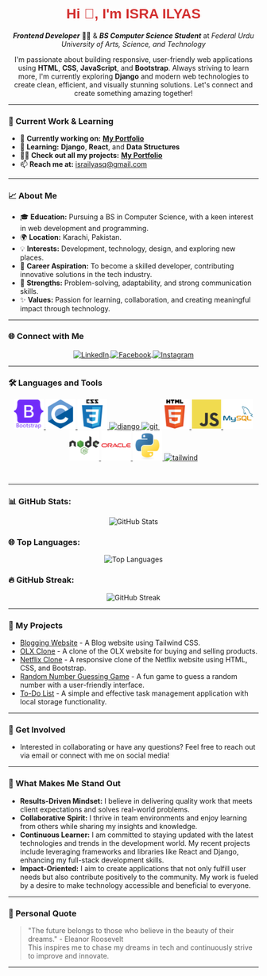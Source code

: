 <h1 align="center" style="font-family: Arial, sans-serif; color: #D32F2F;">Hi 👋, I'm <b>ISRA ILYAS</b></h1>

<p align="center">
  <b><i>Frontend Developer</i></b> 👩‍💻 & <b><i>BS Computer Science Student</i></b> at <i>Federal Urdu University of Arts, Science, and Technology</i>
</p>

<p align="center"> 
  I'm passionate about building responsive, user-friendly web applications using <b>HTML</b>, <b>CSS</b>, <b>JavaScript</b>, and <b>Bootstrap</b>. Always striving to learn more, I'm currently exploring <b>Django</b> and modern web technologies to create clean, efficient, and visually stunning solutions. Let's connect and create something amazing together!
</p>

---

### 🌟 Current Work & Learning
- 🔭 **Currently working on:** [**My Portfolio**](https://github.com/israilyas/israilyas-porfolio)
- 🌱 **Learning:** **Django**, **React**, and **Data Structures**
- 👨‍💻 **Check out all my projects:** [**My Portfolio**](https://isra-ilyas.netlify.app/)
- 📫 **Reach me at:** [israilyasq@gmail.com](mailto:israilyasq@gmail.com)

---

### 📈 About Me
- 🎓 **Education:** Pursuing a BS in Computer Science, with a keen interest in web development and programming.
- 🌍 **Location:** Karachi, Pakistan.
- 💡 **Interests:** Development, technology, design, and exploring new places.
- 🎯 **Career Aspiration:** To become a skilled developer, contributing innovative solutions in the tech industry.
- 💪 **Strengths:** Problem-solving, adaptability, and strong communication skills.
- ✨ **Values:** Passion for learning, collaboration, and creating meaningful impact through technology.

---

### 🌐 Connect with Me
<p align="center">
  <a href="https://linkedin.com/in/isra-ilyas-qureshi-a88670264" target="blank">
    <img align="center" src="https://img.icons8.com/color/48/000000/linkedin-circled--v1.png" alt="LinkedIn" height="40" width="40" />
  </a>
  <a href="https://fb.com/israilyas.qureshii" target="blank">
    <img align="center" src="https://img.icons8.com/color/48/000000/facebook-new.png" alt="Facebook" height="40" width="40" />
  </a>
  <a href="https://instagram.com/israa.qureshi" target="blank">
    <img align="center" src="https://img.icons8.com/color/48/000000/instagram-new.png" alt="Instagram" height="40" width="40" />
  </a>
</p>

---

### 🛠️ Languages and Tools
<p align="center"> 
  <a href="https://getbootstrap.com" target="_blank" rel="noreferrer">
    <img src="https://raw.githubusercontent.com/devicons/devicon/master/icons/bootstrap/bootstrap-plain-wordmark.svg" alt="bootstrap" width="60" height="60"/> 
  </a>
  <a href="https://www.cprogramming.com/" target="_blank" rel="noreferrer"> 
    <img src="https://raw.githubusercontent.com/devicons/devicon/master/icons/c/c-original.svg" alt="c" width="60" height="60"/> 
  </a> 
  <a href="https://www.w3schools.com/css/" target="_blank" rel="noreferrer"> 
    <img src="https://raw.githubusercontent.com/devicons/devicon/master/icons/css3/css3-original-wordmark.svg" alt="css3" width="60" height="60"/> 
  </a> 
  <a href="https://www.djangoproject.com/" target="_blank" rel="noreferrer"> 
    <img src="https://cdn.worldvectorlogo.com/logos/django.svg" alt="django" width="60" height="60"/> 
  </a> 
  <a href="https://git-scm.com/" target="_blank" rel="noreferrer"> 
    <img src="https://www.vectorlogo.zone/logos/git-scm/git-scm-icon.svg" alt="git" width="60" height="60"/> 
  </a> 
  <a href="https://www.w3.org/html/" target="_blank" rel="noreferrer"> 
    <img src="https://raw.githubusercontent.com/devicons/devicon/master/icons/html5/html5-original-wordmark.svg" alt="html5" width="60" height="60"/> 
  </a> 
  <a href="https://developer.mozilla.org/en-US/docs/Web/JavaScript" target="_blank" rel="noreferrer"> 
    <img src="https://raw.githubusercontent.com/devicons/devicon/master/icons/javascript/javascript-original.svg" alt="javascript" width="60" height="60"/> 
  </a> 
  <a href="https://www.mysql.com/" target="_blank" rel="noreferrer"> 
    <img src="https://raw.githubusercontent.com/devicons/devicon/master/icons/mysql/mysql-original-wordmark.svg" alt="mysql" width="60" height="60"/> 
  </a> 
  <a href="https://nodejs.org" target="_blank" rel="noreferrer"> 
    <img src="https://raw.githubusercontent.com/devicons/devicon/master/icons/nodejs/nodejs-original-wordmark.svg" alt="nodejs" width="60" height="60"/> 
  </a> 
  <a href="https://www.oracle.com/" target="_blank" rel="noreferrer"> 
    <img src="https://raw.githubusercontent.com/devicons/devicon/master/icons/oracle/oracle-original.svg" alt="oracle" width="60" height="60"/> 
  </a> 
  <a href="https://www.python.org" target="_blank" rel="noreferrer"> 
    <img src="https://raw.githubusercontent.com/devicons/devicon/master/icons/python/python-original.svg" alt="python" width="60" height="60"/> 
  </a> 
  <a href="https://tailwindcss.com/" target="_blank" rel="noreferrer"> 
    <img src="https://www.vectorlogo.zone/logos/tailwindcss/tailwindcss-icon.svg" alt="tailwind" width="60" height="60"/> 
  </a> 
</p>
<br>

---

<h3 align="left">📊 GitHub Stats:</h3>

<p align="center">
  <img src="https://github-readme-stats.vercel.app/api?username=israilyas&show_icons=true&theme=radical" alt="GitHub Stats" />
</p>

<h3 align="left">🌐 Top Languages:</h3>

<p align="center">
  <img src="https://github-readme-stats.vercel.app/api/top-langs?username=israilyas&show_icons=true&locale=en&layout=compact" alt="Top Languages" />
</p>

<h3 align="left">🔥 GitHub Streak:</h3>

<p align="center">
  <img src="https://github-readme-streak-stats.herokuapp.com/?user=israilyas&" alt="GitHub Streak" />
</p>



---

### 📝 My Projects
- [Blogging Website](https://github.com/israilyas/Blog-Website) - A Blog website using Tailwind CSS.
- [OLX Clone](https://github.com/israilyas/olx-clone) - A clone of the OLX website for buying and selling products.
- [Netflix Clone](https://github.com/israilyas/Netflix-Clone-SMIT-TASK) - A responsive clone of the Netflix website using HTML, CSS, and Bootstrap.
- [Random Number Guessing Game](https://github.com/israilyas/js-learning/tree/main/07_DOM_projects/Guess_the_Number) - A fun game to guess a random number with a user-friendly interface.
- [To-Do List](https://github.com/israilyas/JS-Projects/tree/main/TO%20DO%20LIST) - A simple and effective task management application with local storage functionality.

---

### 💬 Get Involved
- Interested in collaborating or have any questions? Feel free to reach out via email or connect with me on social media!

---

### 🔑 What Makes Me Stand Out
- **Results-Driven Mindset:** I believe in delivering quality work that meets client expectations and solves real-world problems.
- **Collaborative Spirit:** I thrive in team environments and enjoy learning from others while sharing my insights and knowledge.
- **Continuous Learner:** I am committed to staying updated with the latest technologies and trends in the development world. My recent projects include leveraging frameworks and libraries like React and Django, enhancing my full-stack development skills.
- **Impact-Oriented:** I aim to create applications that not only fulfill user needs but also contribute positively to the community. My work is fueled by a desire to make technology accessible and beneficial to everyone.

---

### 🌈 Personal Quote
> "The future belongs to those who believe in the beauty of their dreams." - Eleanor Roosevelt  
> This inspires me to chase my dreams in tech and continuously strive to improve and innovate.

---


